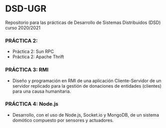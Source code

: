 # DSD-UGR
Repositorio para las prácticas de Desarrollo de Sistemas Distribuidos (DSD) curso 2020/2021

### PRÁCTICA 2:
- Práctica 2: Sun RPC
- Práctica 2: Apache Thrift

### PRÁCTICA 3: RMI
- Diseño y programación en RMI de una aplicación Cliente-Servidor de un servidor replicado para la gestión de donaciones de entidades (clientes) para una causa humanitaria.

### PRÁCTICA 4: Node.js
- Desarrollo, con el uso de Node.js, Socket.io y MongoDB, de un sistema domótico compuesto por sensores y actuadores.
